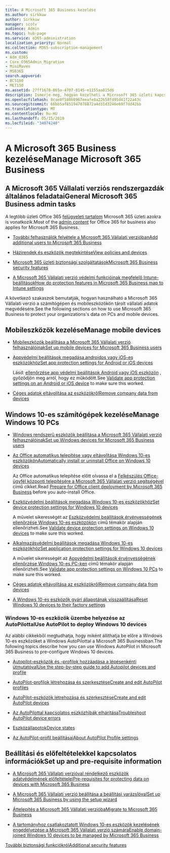 ```yaml
---
title: A Microsoft 365 Business kezelése
ms.author: sirkkuw
author: Sirkkuw
manager: scotv
audience: Admin
ms.topic: hub-page
ms.service: o365-administration
localization_priority: Normal
ms.collection: M365-subscription-management
ms.custom:
- Adm_O365
- Core_O365Admin_Migration
- MiniMaven
- MSB365
search.appverid:
- BCS160
- MET150
ms.assetid: 27ff1678-865a-4707-8145-e1155aa815d6
description: Ismerje meg, hogyan kezelheti a Microsoft 365 üzleti kapcsolatos felügyeleti feladatokat, mobil eszközök, a Windows 10PCs és számos feladatot.
ms.openlocfilehash: 8cae8f580b8967eeafe8a22658fd95d41f22a43c
ms.sourcegitcommit: 66bb5af851947078872a4d31d3246e69f7dd42bb
ms.translationtype: MT
ms.contentlocale: hu-HU
ms.lasthandoff: 05/15/2019
ms.locfileid: "34074240"
---
```

# <a name="manage-microsoft-365-business"></a><span data-ttu-id="acbf6-103">A Microsoft 365 Business kezelése</span><span class="sxs-lookup"><span data-stu-id="acbf6-103">Manage Microsoft 365 Business</span></span>

## <a name="general-microsoft-365-business-admin-tasks"></a><span data-ttu-id="acbf6-104">A Microsoft 365 Vállalati verziós rendszergazdák általános feladatai</span><span class="sxs-lookup"><span data-stu-id="acbf6-104">General Microsoft 365 Business admin tasks</span></span>

<span data-ttu-id="acbf6-105">A legtöbb üzleti Office 365 [felügyeleti tartalom](/Office365/Admin/admin-home.md) Microsoft 365 üzleti azokra is vonatkozik.</span><span class="sxs-lookup"><span data-stu-id="acbf6-105">Most of the [admin content](/Office365/Admin/admin-home.md) for Office 365 for business also applies for Microsoft 365 Business.</span></span>

- [<span data-ttu-id="acbf6-106">További felhasználók felvétele a Microsoft 365 Vállalati verzióban</span><span class="sxs-lookup"><span data-stu-id="acbf6-106">Add additional users to Microsoft 365 Business</span></span>](add-users-m365b.md)
    
- [<span data-ttu-id="acbf6-107">Házirendek és eszközök megtekintése</span><span class="sxs-lookup"><span data-stu-id="acbf6-107">View policies and devices</span></span>](view-policies-and-devices.md)
    
- [<span data-ttu-id="acbf6-108">Microsoft 365 üzleti biztonsági szolgáltatások</span><span class="sxs-lookup"><span data-stu-id="acbf6-108">Microsoft 365 Business security features</span></span>](security-features.md)
    
- [<span data-ttu-id="acbf6-109">A Microsoft 365 Vállalati verzió védelmi funkcióinak megfelelő Intune-beállítások</span><span class="sxs-lookup"><span data-stu-id="acbf6-109">How do protection features in Microsoft 365 Business map to Intune settings</span></span>](map-protection-features-to-intune-settings.md)
    
<span data-ttu-id="acbf6-110">A következő szakaszok bemutatják, hogyan használható a Microsoft 365 Vállalati verzió a számítógépen és mobileszközökön tárolt vállalati adatok megvédésére.</span><span class="sxs-lookup"><span data-stu-id="acbf6-110">See the following sections on how to use Microsoft 365 Business to protect your organizations's data on PCs and mobile devices.</span></span>
  
## <a name="manage-mobile-devices"></a><span data-ttu-id="acbf6-111">Mobileszközök kezelése</span><span class="sxs-lookup"><span data-stu-id="acbf6-111">Manage mobile devices</span></span>

- [<span data-ttu-id="acbf6-112">Mobileszközök beállítása a Microsoft 365 Vállalati verzió felhasználóinak</span><span class="sxs-lookup"><span data-stu-id="acbf6-112">Set up mobile devices for Microsoft 365 Business users</span></span>](set-up-mobile-devices.md)
    
- [<span data-ttu-id="acbf6-113">Appvédelmi beállítások megadása androidos vagy iOS-es eszközökhöz</span><span class="sxs-lookup"><span data-stu-id="acbf6-113">Set app protection settings for Android or iOS devices</span></span>](app-protection-settings-for-android-and-ios.md)
    
    <span data-ttu-id="acbf6-114">Lásd: [ellenőrzése app védelmi beállítások Android vagy iOS eszközön](validate-settings-on-android-or-ios.md) , győződjön meg arról, hogy ez működött.</span><span class="sxs-lookup"><span data-stu-id="acbf6-114">See [Validate app protection settings on an Android or iOS device](validate-settings-on-android-or-ios.md) to make sure this worked.</span></span> 
    
- [<span data-ttu-id="acbf6-115">Céges adatok eltávolítása az eszközökről</span><span class="sxs-lookup"><span data-stu-id="acbf6-115">Remove company data from devices</span></span>](remove-company-data.md)
    
## <a name="manage-windows-10-pcs"></a><span data-ttu-id="acbf6-116">Windows 10-es számítógépek kezelése</span><span class="sxs-lookup"><span data-stu-id="acbf6-116">Manage Windows 10 PCs</span></span>

- [<span data-ttu-id="acbf6-117">Windows rendszerű eszközök beállítása a Microsoft 365 Vállalati verzió felhasználóinak</span><span class="sxs-lookup"><span data-stu-id="acbf6-117">Set up Windows devices for Microsoft 365 Business users</span></span>](set-up-windows-devices.md)
    
- [<span data-ttu-id="acbf6-118">Az Office automatikus telepítése vagy eltávolítása Windows 10-es eszközökön</span><span class="sxs-lookup"><span data-stu-id="acbf6-118">Automatically install or uninstall Office on Windows 10 devices</span></span>](auto-install-or-uninstall-office.md)
    
    <span data-ttu-id="acbf6-119">Az Office automatikus telepítése előtt olvassa el a [Felkészülés Office-ügyfél központi telepítésére a Microsoft 365 Vállalati verzió segítségével](prepare-for-office-client-deployment.md) című cikket.</span><span class="sxs-lookup"><span data-stu-id="acbf6-119">Read [Prepare for Office client deployment by Microsoft 365 Business](prepare-for-office-client-deployment.md) before you auto-install Office.</span></span> 
    
- [<span data-ttu-id="acbf6-120">Eszközvédelmi beállítások megadása Windows 10-es eszközökhöz</span><span class="sxs-lookup"><span data-stu-id="acbf6-120">Set device protection settings for Windows 10 devices</span></span>](protection-settings-for-windows-10-pcs.md)
    
    <span data-ttu-id="acbf6-121">A művelet sikerességét az [Eszközvédelmi beállítások érvényességének ellenőrzése Windows 10-es eszközökön](validate-settings-on-windows-10-pcs.md) című témakör alapján ellenőrizheti.</span><span class="sxs-lookup"><span data-stu-id="acbf6-121">See [Validate device protection settings on Windows 10 devices](validate-settings-on-windows-10-pcs.md) to make sure this worked.</span></span> 
    
- [<span data-ttu-id="acbf6-122">Alkalmazásvédelmi beállítások megadása Windows 10-es eszközökhöz</span><span class="sxs-lookup"><span data-stu-id="acbf6-122">Set application protection settings for Windows 10 devices</span></span>](protection-settings-for-windows-10-devices.md)
    
    <span data-ttu-id="acbf6-123">A művelet sikerességét az [Appvédelmi beállítások érvényességének ellenőrzése Windows 10-es PC-ken](validate-protection-settings-on-windows-10-pcs.md) című témakör alapján ellenőrizheti.</span><span class="sxs-lookup"><span data-stu-id="acbf6-123">See [Validate app protection settings on Windows 10 PCs](validate-protection-settings-on-windows-10-pcs.md) to make sure this worked.</span></span> 
    
- [<span data-ttu-id="acbf6-124">Céges adatok eltávolítása az eszközökről</span><span class="sxs-lookup"><span data-stu-id="acbf6-124">Remove company data from devices</span></span>](remove-company-data.md)
    
- [<span data-ttu-id="acbf6-125">A Windows 10-es eszközök gyári állapotának visszaállítása</span><span class="sxs-lookup"><span data-stu-id="acbf6-125">Reset Windows 10 devices to their factory settings</span></span>](reset-devices-to-factory-settings.md)
    
### <a name="use-autopilot-to-deploy-windows-10-devices"></a><span data-ttu-id="acbf6-126">Windows 10-es eszközök üzembe helyezése az AutoPilottal</span><span class="sxs-lookup"><span data-stu-id="acbf6-126">Use AutoPilot to deploy Windows 10 devices</span></span>

<span data-ttu-id="acbf6-127">Az alábbi cikkekből megtudhatja, hogy miként állíthatja be előre a Windows 10-es eszközöket a Windows AutoPilottal a Microsoft 365 Businessban.</span><span class="sxs-lookup"><span data-stu-id="acbf6-127">The following topics describe how you can use Windows AutoPilot in Microsoft 365 Business to pre-configure Windows 10 devices.</span></span>
  
- [<span data-ttu-id="acbf6-128">Autopilot-eszközök és -profilok hozzáadása a lépésenkénti útmutatóval</span><span class="sxs-lookup"><span data-stu-id="acbf6-128">Use the step-by-step guide to add Autopilot devices and profile</span></span>](add-autopilot-devices-and-profile.md)
    
- [<span data-ttu-id="acbf6-129">AutoPilot-profilok létrehozása és szerkesztése</span><span class="sxs-lookup"><span data-stu-id="acbf6-129">Create and edit AutoPilot profiles</span></span>](create-and-edit-autopilot-profiles.md)
    
- [<span data-ttu-id="acbf6-130">AutoPilot-eszközök létrehozása és szerkesztése</span><span class="sxs-lookup"><span data-stu-id="acbf6-130">Create and edit AutoPilot devices</span></span>](create-and-edit-autopilot-devices.md)
    
- [<span data-ttu-id="acbf6-131">Az AutoPilottal kapcsolatos eszközhibák elhárítása</span><span class="sxs-lookup"><span data-stu-id="acbf6-131">Troubleshoot AutoPilot device errors</span></span>](troubleshoot-autopilot-errors.md)
    
- [<span data-ttu-id="acbf6-132">Eszközállapotok</span><span class="sxs-lookup"><span data-stu-id="acbf6-132">Device states</span></span>](device-states.md)
    
- [<span data-ttu-id="acbf6-133">Az AutoPilot-profil beállításai</span><span class="sxs-lookup"><span data-stu-id="acbf6-133">About AutoPilot Profile settings</span></span>](autopilot-profile-settings.md)
    
## <a name="set-up-and-pre-requisite-information"></a><span data-ttu-id="acbf6-134">Beállítási és előfeltételekkel kapcsolatos információk</span><span class="sxs-lookup"><span data-stu-id="acbf6-134">Set up and pre-requisite information</span></span>

- [<span data-ttu-id="acbf6-135">A Microsoft 365 Vállalati verzióval rendelkező eszközök adatvédelmének előfeltételei</span><span class="sxs-lookup"><span data-stu-id="acbf6-135">Pre-requisites for protecting data on devices with Microsoft 365 Business</span></span>](pre-requisites-for-data-protection.md)
    
- [<span data-ttu-id="acbf6-136">A Microsoft 365 Vállalati verzió beállítása a beállítási varázslóval</span><span class="sxs-lookup"><span data-stu-id="acbf6-136">Set up Microsoft 365 Business by using the setup wizard</span></span>](set-up.md)
    
- [<span data-ttu-id="acbf6-137">Áttelepítés a Microsoft 365 Vállalati verzióba</span><span class="sxs-lookup"><span data-stu-id="acbf6-137">Migrate to Microsoft 365 Business</span></span>](migrate-to-microsoft-365-business.md)
    
- [<span data-ttu-id="acbf6-138">A tartományhoz csatlakoztatott Windows 10-es eszközök kezelésének engedélyezése a Microsoft 365 Vállalati verzió számára</span><span class="sxs-lookup"><span data-stu-id="acbf6-138">Enable domain-joined Windows 10 devices to be managed by Microsoft 365 Business</span></span>](manage-windows-devices.md)
    
[<span data-ttu-id="acbf6-139">További biztonsági funkciókról</span><span class="sxs-lookup"><span data-stu-id="acbf6-139">Additional security features</span></span>](security-features.md#additional-security-features)
    

  

